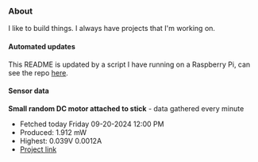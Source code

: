 ### About
I like to build things. I always have projects that I'm working on.

#### Automated updates
This README is updated by a script I have running on a Raspberry Pi, can see the repo [here](https://github.com/jdc-cunningham/raspi-git-repo-updater).

#### Sensor data


**Small random DC motor attached to stick** - data gathered every minute
- Fetched today Friday 09-20-2024 12:00 PM
- Produced: 1.912 mW
- Highest: 0.039V 0.0012A
- [Project link](https://github.com/jdc-cunningham/turbine-raspi)